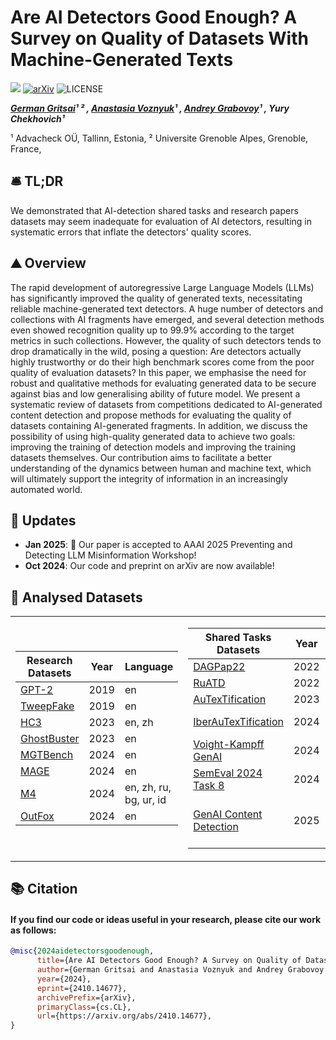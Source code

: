 

# Are AI Detectors Good Enough? A Survey on Quality of Datasets With Machine-Generated Texts
![](https://img.shields.io/badge/Made_with-python-blue.svg)
[![arXiv](https://img.shields.io/badge/arXiv-2410.14677-b31b1b.svg)](https://arxiv.org/abs/2410.14677)
![LICENSE](https://img.shields.io/badge/License-Apache--2.0-green.svg)



<!-- **Authors:** -->

**_[German Gritsai](https://github.com/grgera)¹ ² , [Anastasia Voznyuk](https://github.com/natriistorm)¹ , [Andrey Grabovoy](https://github.com/andriygav)¹ , Yury Chekhovich¹_**


<!-- **Affiliations:** -->

¹ Advacheck OÜ, Tallinn, Estonia, ² Universite Grenoble Alpes, Grenoble, France,

## 🛎️ TL;DR
We demonstrated that AI-detection shared tasks and research papers datasets may seem inadequate for evaluation of AI detectors, resulting in systematic errors that inflate the detectors' quality scores.

## :mountain: Overview

The rapid development of autoregressive Large Language Models (LLMs) has significantly improved the quality of generated texts, necessitating reliable machine-generated text detectors. A huge number of detectors and collections with AI fragments have emerged, and several detection methods even showed recognition quality up to 99.9% according to the target metrics in such collections. However, the quality of such detectors tends to drop dramatically in the wild, posing a question: Are detectors actually highly trustworthy or do their high benchmark scores come from the poor quality of evaluation datasets? In this paper, we emphasise the need for robust and qualitative methods for evaluating generated data to be secure against bias and low generalising ability of future model. We present a systematic review of datasets from competitions dedicated to AI-generated content detection and propose methods for evaluating the quality of datasets containing AI-generated fragments. In addition, we discuss the possibility of using high-quality generated data to achieve two goals: improving the training of detection models and improving the training datasets themselves. Our contribution aims to facilitate a better understanding of the dynamics between human and machine text, which will ultimately support the integrity of information in an increasingly automated world.

## 📢 Updates
- **Jan 2025**: :tada: Our paper is accepted to AAAI 2025 Preventing and Detecting LLM Misinformation Workshop!
- **Oct 2024**: Our code and preprint on arXiv are now available!



## :mountain_railway: Analysed Datasets

<table>
<tr>
</tr>
<tr>
<td>



|           Research Datasets           | Year | Language                           |
|---------------------------------------|------|------------------------------------|                                              
| [GPT-2](https://github.com/openai/gpt-2-output-dataset)              | 2019 | en                                 |
| [TweepFake](https://arxiv.org/abs/2008.00036)        | 2019 | en                                 |
| [HC3](https://arxiv.org/abs/2301.07597)              | 2023 | en, zh                             |
| [GhostBuster](https://arxiv.org/abs/2305.15047)      | 2023 | en                                 |
| [MGTBench](https://arxiv.org/abs/2303.14822)              | 2024 | en                                 |
| [MAGE](https://arxiv.org/abs/2305.13242)             | 2024 | en                                 |
| [M4](https://arxiv.org/abs/2305.14902)               | 2024 | en, zh, ru, <br>bg, ur, id</br>             |
| [OutFox](https://arxiv.org/abs/2307.11729)           | 2024 | en                                 |





</td>
<td>




| Shared Tasks Datasets           | Year | Language                           |  
|-----------------------------|------|------------------------------------| 
| [DAGPap22](https://www.kaggle.com/competitions/detecting-generated-scientific-papers/)         | 2022 | en                                 |
| [RuATD](https://github.com/dialogue-evaluation/RuATD)            | 2022 | ru                                 |
| [AuTexTification](https://sites.google.com/view/autextification)            | 2023 | en, es                             |
| [IberAuTexTification](https://sites.google.com/view/iberautextification)        | 2024 | es, en, ca,<br> gl, eu, pt</br>             |
| [Voight-Kampff GenAI](https://pan.webis.de/clef24/pan24-web/generated-content-analysis.html)          | 2024 | en                                 |
| [SemEval 2024 Task 8](https://github.com/mbzuai-nlp/SemEval2024-task8)   | 2024 | en, ar, de, it                     |
| [GenAI Content Detection](https://genai-content-detection.gitlab.io/)      | 2025 | en, zh, it, ar, de, <br>ru, bg, ur, id</br> |



</td>
</tr>
</table>


## 📚 Citation
#### If you find our code or ideas useful in your research, please cite our work as follows:
```bibtex
@misc{2024aidetectorsgoodenough,
      title={Are AI Detectors Good Enough? A Survey on Quality of Datasets With Machine-Generated Texts}, 
      author={German Gritsai and Anastasia Voznyuk and Andrey Grabovoy and Yury Chekhovich},
      year={2024},
      eprint={2410.14677},
      archivePrefix={arXiv},
      primaryClass={cs.CL},
      url={https://arxiv.org/abs/2410.14677}, 
}
```
